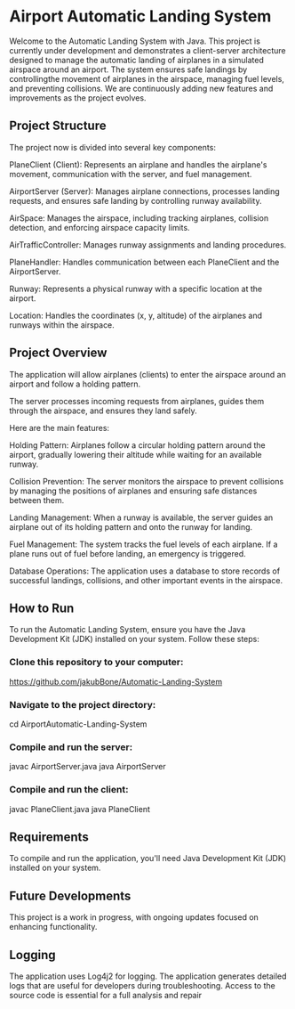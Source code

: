 # Airport Automatic Landing System

Welcome to the Automatic Landing System with Java. This project is currently under development and demonstrates a client-server architecture
designed to manage the automatic landing of airplanes in a simulated airspace around an airport. The system ensures safe landings by controllingthe movement
of airplanes in the airspace, managing fuel levels, and preventing collisions. We are continuously adding new features and improvements as the project evolves.


## Project Structure
The project now is divided into several key components:

PlaneClient (Client): Represents an airplane and handles the airplane's movement, communication with the server, and fuel management.

AirportServer (Server): Manages airplane connections, processes landing requests, and ensures safe landing by controlling runway availability.

AirSpace: Manages the airspace, including tracking airplanes, collision detection, and enforcing airspace capacity limits.

AirTrafficController: Manages runway assignments and landing procedures.

PlaneHandler: Handles communication between each PlaneClient and the AirportServer. 

Runway: Represents a physical runway with a specific location at the airport.

Location: Handles the coordinates (x, y, altitude) of the airplanes and runways within the airspace.


## Project Overview
The application will allow airplanes (clients) to enter the airspace around an airport and follow a holding pattern.

The server processes incoming requests from airplanes, guides them through the airspace, and ensures they land safely. 

Here are the main features:

Holding Pattern: Airplanes follow a circular holding pattern around the airport, gradually lowering their altitude while waiting for an available runway.

Collision Prevention: The server monitors the airspace to prevent collisions by managing the positions of airplanes and ensuring safe distances between them.

Landing Management: When a runway is available, the server guides an airplane out of its holding pattern and onto the runway for landing.

Fuel Management: The system tracks the fuel levels of each airplane. If a plane runs out of fuel before landing, an emergency is triggered.

Database Operations: The application uses a database to store records of successful landings, collisions, and other important events in the airspace.


## How to Run

To run the Automatic Landing System, ensure you have the Java Development Kit (JDK) installed on your system. 
Follow these steps:

### Clone this repository to your computer:
<https://github.com/jakubBone/Automatic-Landing-System>

### Navigate to the project directory:
cd AirportAutomatic-Landing-System

### Compile and run the server:
javac AirportServer.java
java AirportServer

### Compile and run the client:
javac PlaneClient.java
java PlaneClient


## Requirements
To compile and run the application, you'll need Java Development Kit (JDK) installed on your system.


## Future Developments
This project is a work in progress, with ongoing updates focused on enhancing functionality.

## Logging
The application uses Log4j2 for logging. The application generates detailed logs that are useful
for developers during troubleshooting. Access to the source code is essential for a full analysis and repair